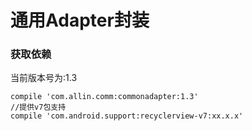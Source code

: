 # 通用Adapter封装

### 获取依赖
当前版本号为:1.3
```
compile 'com.allin.comm:commonadapter:1.3'
//提供v7包支持
compile 'com.android.support:recyclerview-v7:xx.x.x'
```